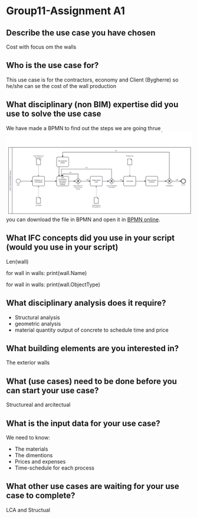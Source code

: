 # Group11-Assignment A1
## Describe the use case you have chosen
Cost with focus om the walls

## Who is the use case for?
This use case is for the contractors, economy and Client (Bygherre) so he/she can se the cost of the wall production 

## What disciplinary (non BIM) expertise did you use to solve the use case
We have made a BPMN to find out the steps we are going thrue
![image](https://github.com/AnjaHolmquist/Group11-Assignments.-/blob/main/BPMN.png)
you can download the file in BPMN
and open it in [BPMN online](https://demo.bpmn.io/). 

## What IFC concepts did you use in your script (would you use in your script)
Len(wall)

for wall in walls:
    print(wall.Name)
    
for wall in walls:
    print(wall.ObjectType)

## What disciplinary analysis does it require?
- Structural analysis
- geometric analysis 
- material quantity output of concrete to schedule time and price

## What building elements are you interested in?
The exterior walls

## What (use cases) need to be done before you can start your use case?
Structureal and arcitectual

## What is the input data for your use case?
We need to know: 
- The materials
- The dimentions
- Prices and expenses
- Time-schedule for each process

## What other use cases are waiting for your use case to complete?
LCA and Structual
